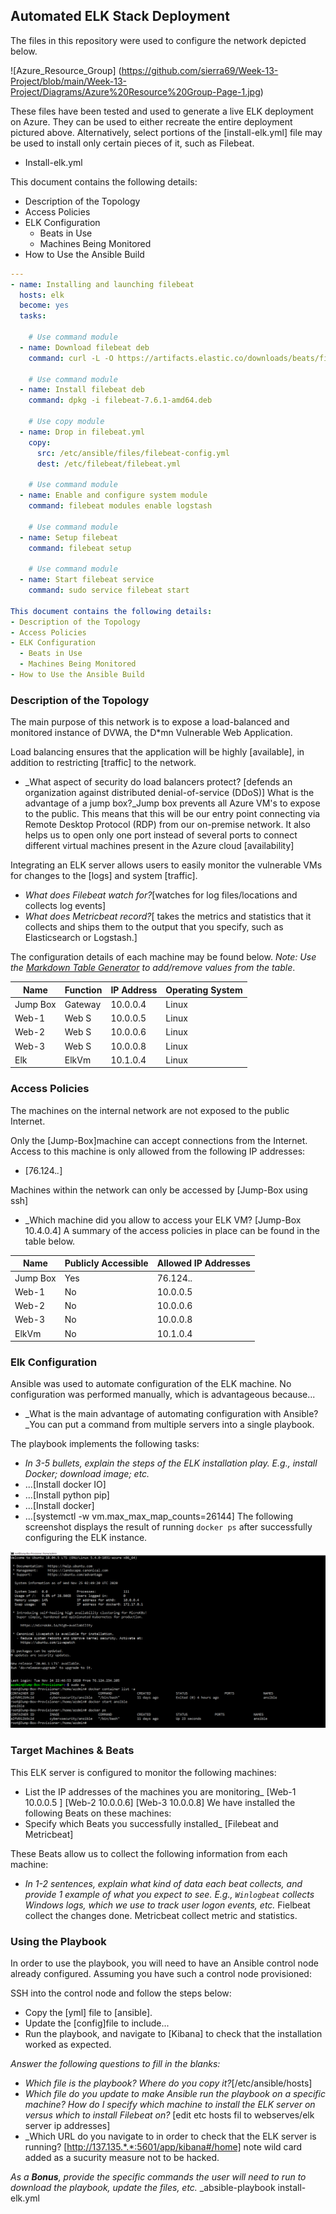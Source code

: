 ## Automated ELK Stack Deployment

The files in this repository were used to configure the network depicted below.

![Azure_Resource_Group] (https://github.com/sierra69/Week-13-Project/blob/main/Week-13-Project/Diagrams/Azure%20Resource%20Group-Page-1.jpg)

These files have been tested and used to generate a live ELK deployment on Azure. They can be used to either recreate the entire deployment pictured above. Alternatively, select portions of the [install-elk.yml] file may be used to install only certain pieces of it, such as Filebeat.

  - Install-elk.yml

This document contains the following details:
- Description of the Topology
- Access Policies
- ELK Configuration
  - Beats in Use
  - Machines Being Monitored
- How to Use the Ansible Build

```yml
---
- name: Installing and launching filebeat
  hosts: elk
  become: yes
  tasks:

    # Use command module
  - name: Download filebeat deb
    command: curl -L -O https://artifacts.elastic.co/downloads/beats/filebeat/filebeat-7.6.1-amd64.deb

    # Use command module
  - name: Install filebeat deb
    command: dpkg -i filebeat-7.6.1-amd64.deb

    # Use copy module
  - name: Drop in filebeat.yml
    copy:
      src: /etc/ansible/files/filebeat-config.yml
      dest: /etc/filebeat/filebeat.yml
 
    # Use command module
  - name: Enable and configure system module
    command: filebeat modules enable logstash

    # Use command module
  - name: Setup filebeat
    command: filebeat setup

    # Use command module
  - name: Start filebeat service
    command: sudo service filebeat start

This document contains the following details:
- Description of the Topology
- Access Policies
- ELK Configuration
  - Beats in Use
  - Machines Being Monitored
- How to Use the Ansible Build
```

### Description of the Topology

The main purpose of this network is to expose a load-balanced and monitored instance of DVWA, the D*mn Vulnerable Web Application.

Load balancing ensures that the application will be highly [available], in addition to restricting [traffic] to the network.
- _What aspect of security do load balancers protect? [defends an organization against distributed denial-of-service (DDoS)]
What is the advantage of a jump box?_Jump box prevents all Azure VM's to expose to the public. This means that this will be our entry point connecting via Remote Desktop Protocol (RDP) from our on-premise network. It also helps us to open only one port instead of several ports to connect different virtual machines present in the Azure cloud [availability]

Integrating an ELK server allows users to easily monitor the vulnerable VMs for changes to the [logs] and system [traffic].
- _What does Filebeat watch for?_[watches for log files/locations and collects log events]
- _What does Metricbeat record?_[ takes the metrics and statistics that it collects and ships them to the output that you specify, such as Elasticsearch or Logstash.]

The configuration details of each machine may be found below.
_Note: Use the [Markdown Table Generator](http://www.tablesgenerator.com/markdown_tables) to add/remove values from the table_.

| Name     | Function | IP Address | Operating System |
|----------|----------|------------|------------------|
| Jump Box | Gateway  | 10.0.0.4   | Linux            |
| Web-1    | Web S    | 10.0.0.5   | Linux            |
| Web-2    | Web S    | 10.0.0.6   | Linux            |
| Web-3    | Web S    | 10.0.0.8   | Linux            |
| Elk      | ElkVm    | 10.1.0.4   | Linux            |


### Access Policies

The machines on the internal network are not exposed to the public Internet. 

Only the [Jump-Box]machine can accept connections from the Internet. Access to this machine is only allowed from the following IP addresses:
- [76.124.*.*]

Machines within the network can only be accessed by [Jump-Box using ssh]
- _Which machine did you allow to access your ELK VM? [Jump-Box 10.4.0.4]
A summary of the access policies in place can be found in the table below.

| Name     | Publicly Accessible | Allowed IP Addresses |
|----------|---------------------|----------------------|
| Jump Box | Yes                 | 76.124.*.*       |
| Web-1    | No                  | 10.0.0.5             |
| Web-2    | No                  | 10.0.0.6             |
| Web-3    | No                  | 10.0.0.8             |   
| ElkVm    | No                  | 10.1.0.4             |

### Elk Configuration

Ansible was used to automate configuration of the ELK machine. No configuration was performed manually, which is advantageous because...
- _What is the main advantage of automating configuration with Ansible?_You can put a command from multiple servers into a single playbook.

The playbook implements the following tasks:
- _In 3-5 bullets, explain the steps of the ELK installation play. E.g., install Docker; download image; etc._
- ...[Install docker IO]
- ...[Install python pip]
- ...[Install docker]
- ...[systemctl -w vm.max_max_map_counts=26144]
The following screenshot displays the result of running `docker ps` after successfully configuring the ELK instance.

![TODO: Update the path with the name of your screenshot of docker ps output](https://github.com/sierra69/Week-13-Project/blob/main/Week-13-Project/Diagrams/docker-ps-output.PNG)

### Target Machines & Beats
This ELK server is configured to monitor the following machines:
- List the IP addresses of the machines you are monitoring_
[Web-1 10.0.0.5 ]
[Web-2 10.0.0.6]
[Web-3 10.0.0.8]
We have installed the following Beats on these machines:
- Specify which Beats you successfully installed_
[Filebeat and Metricbeat]

These Beats allow us to collect the following information from each machine:
- _In 1-2 sentences, explain what kind of data each beat collects, and provide 1 example of what you expect to see. E.g., `Winlogbeat` collects Windows logs, which we use to track user logon events, etc._
Fielbeat collect the changes done.
Metricbeat collect metric and statistics.

### Using the Playbook
In order to use the playbook, you will need to have an Ansible control node already configured. Assuming you have such a control node provisioned: 

SSH into the control node and follow the steps below:
- Copy the [yml] file to [ansible].
- Update the [config]file to include...
- Run the playbook, and navigate to [Kibana] to check that the installation worked as expected.

_Answer the following questions to fill in the blanks:_
- _Which file is the playbook? Where do you copy it?_[/etc/ansible/hosts]
- _Which file do you update to make Ansible run the playbook on a specific machine? How do I specify which machine to install the ELK server on versus which to install Filebeat on?_
[edit etc hosts fil to  webserves/elk server ip addresses]
- _Which URL do you navigate to in order to check that the ELK server is running? [http://137.135.*.*:5601/app/kibana#/home] note wild card added as a sucurity measure not to be hacked.

_As a **Bonus**, provide the specific commands the user will need to run to download the playbook, update the files, etc._
  _absible-playbook install-elk.yml